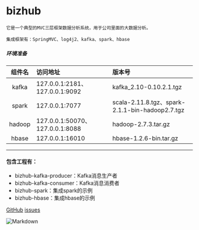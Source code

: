 # bizhub
`它是一个典型的MVC三层框架数据分析系统，用于公司里面的大数据分析。`

`集成框架有：SpringMVC、log4j2、kafka、spark、hbase`


##### 环境准备


|组件名|访问地址|版本号|
|:----:|:----|:----|
|kafka|127.0.0.1:2181、127.0.0.1:9092|kafka_2.10-0.10.2.1.tgz|
|spark|127.0.0.1:7077|scala-2.11.8.tgz、spark-2.1.1-bin-hadoop2.7.tgz|
|hadoop|127.0.0.1:50070、127.0.0.1:8088|hadoop-2.7.3.tar.gz|
|hbase|127.0.0.1:16010|hbase-1.2.6-bin.tar.gz|
***

#### 包含工程有：
* bizhub-kafka-producer：Kafka消息生产者
* bizhub-kafka-consumer：Kafka消息消费者 
* bizhub-spark：集成spark的示例 
* bizhub-hbase：集成hbase的示例 

[GitHub](https://github.com/wangxinforme) [issues](https://github.com/wangxinforme/bizhub/issues)

![Markdown](http://i2.kiimg.com/1949/d0372d431934e085t.jpg)